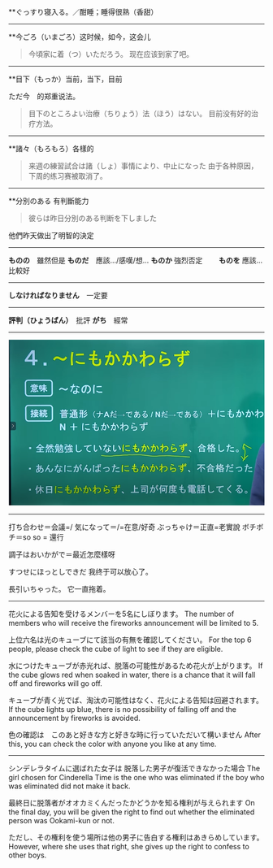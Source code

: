 
**ぐっすり寝入る。／酣睡；睡得很熟（香甜）

---

**今ごろ（いまごろ）这时候，如今，这会儿

> 今頃家に着（つ）いただろう。
> 现在应该到家了吧。

---

**目下（もっか）当前，当下，目前

ただ今　的郑重说法。

> 目下のところよい治療（ちりょう）法（ほう）はない。
> 目前没有好的治疗方法。

---

**諸々（もろもろ）各樣的

>来週の練習試合は諸（しょ）事情により、中止になった
>由于各种原因，下周的练习赛被取消了。

---
**分別のある 有判斷能力

>彼らは昨日分別のある判断を下しました

他們昨天做出了明智的決定

---

**ものの**　雖然但是
**ものだ**　應該.../感嘆/想...
**ものか**    強烈否定　　
**ものを**    應該...比較好

---

**しなければなりません**　一定要

---

**評判（ひょうばん）**　批評
**がち**　經常

---
![image.png](https://raw.githubusercontent.com/Ash0645/image_remote/main/202307021315192.png)

---
打ち合わせ＝会議=/
気になって＝/=在意/好奇
ぶっちゃけ＝正直=老實說
ボチボチ＝so so = 還行

調子はおいかがで＝最近怎麼樣呀

すつせにほっとしできだ 
我终于可以放心了。

長引いちゃった。 
它一直拖着。


---

花火による告知を受けるメンバーを5名にしぼります。
The number of members who will receive the fireworks announcement will be limited to 5.

上位六名は光のキューブにて該当の有無を確認してください。
For the top 6 people, please check the cube of light to see if they are eligible.

水につけたキューブが赤光れば、脱落の可能性があるため花火が上がります。
If the cube glows red when soaked in water, there is a chance that it will fall off and fireworks will go off.

キューブが青く光でば、淘汰の可能性はなく、花火による告知は回避されます。
If the cube lights up blue, there is no possibility of falling off and the announcement by fireworks is avoided.

色の確認は　このあと好きな方と好きな時に行っていただいて構いません
After this, you can check the color with anyone you like at any time.

---

シンデレラタイムに選ばれた女子は 脱落した男子が復活できなかった場合
The girl chosen for Cinderella Time is the one who was eliminated if the boy who was eliminated did not make it back.

最終日に脱落者がオオカミくんだったかどうかを知る権利が与えられます
On the final day, you will be given the right to find out whether the eliminated person was Ookami-kun or not.

ただし、その権利を使う場所は他の男子に告白する権利はあきらめしています。
However, where she uses that right, she gives up the right to confess to other boys.


